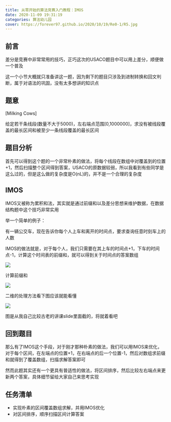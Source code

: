 ```yaml
---
title: 从零开始的算法竞赛入门教程：IMOS
date: 2020-11-09 19:31:19
categories: 算法幼儿园
cover: https://forever97.github.io/2020/10/19/Re0-1/R5.jpg
---
```


## 前言

差分是竞赛中非常常用的技巧，正巧这次的USACO题目中可以用上差分，顺便做一个普及

这一个小节大概就只准备讲这一题，因为剩下的题目只涉及到进制转换和回文判断，属于对语法的巩固，没有太多想讲的知识点

## 题意

[Milking Cows]

给定若干条线段(数量不大于5000)，左右端点范围[0,1000000]，求没有被线段覆盖的最长区间和被至少一条线段覆盖的最长区间

## 题目分析

首先可以得到这个题的一个非常朴素的做法，将每个线段在数组中对覆盖到的位置+1，然后扫描整个区间得到答案，USACO的原数据较弱，所以我看到有些同学是这么过的，但是这么做的复杂度是O(nL)的，并不是一个合理的复杂度

## IMOS

IMOS又被称为累积和法，其实就是通过前缀和以及差分思想来维护数据，在数据结构题中这个技巧非常实用

举一个简单的例子：

有一辆公交车，现在告诉你每个人上车和离开的时间点，要求查询任意时刻车上的人数

IMOS的做法就是，对于每个人，我们只需要在其上车的时间点+1，下车的时间点-1，计算这个时间表的前缀和，就可以得到关于时间点的答案数组

![](1.png)

计算前缀和

![](2.png)

二维的处理方法看下图应该就能看懂

![](3.png)

图是从我自己比较古老的讲课slide里面截的，将就着看吧

## 回到题目

那么有了IMOS这个手段，对于刚才那种朴素的做法，我们可以用IMOS来优化，对于每个区间，在左端点的位置+1，在右端点的后一个位置-1，然后对数组求前缀和就得到了覆盖数组，扫描求解答案即可

然而此题其实还有一个更具有普适性的做法，将区间排序，然后比较左右端点来更新两个答案，具体细节留给大家自己来思考实现

## 任务清单

* 实现朴素的区间覆盖数组求解，并用IMOS优化
* 对区间排序，顺序扫描区间计算答案
